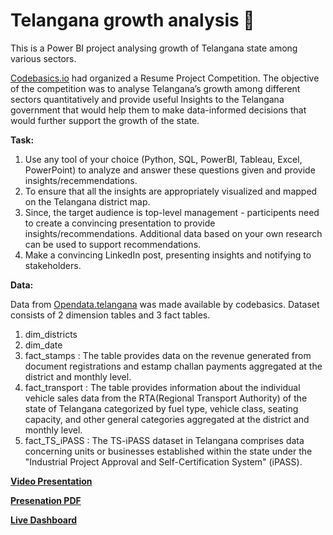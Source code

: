 # Telangana growth analysis 🚀

This is a Power BI project analysing growth of Telangana state among various sectors.

[Codebasics.io](https://codebasics.io/challenge/codebasics-resume-project-challenge#) had organized a Resume Project Competition.
The objective of the competition was to analyse Telangana’s growth among different sectors quantitatively and provide useful Insights to the Telangana government that would help them to make data-informed decisions that would further support the growth of the state.

**Task:**

1. Use any tool of your choice (Python, SQL, PowerBI, Tableau, Excel, PowerPoint) to analyze and answer these questions given and provide insights/recemmendations. 
2. To ensure that all the insights are appropriately visualized and mapped on the Telangana district map. 
3. Since, the target audience is top-level management - participents need to create a convincing presentation to provide insights/recommendations. Additional data based on your own research can be used to support recommendations.
4. Make a convincing LinkedIn post, presenting insights and notifying to stakeholders.

**Data:**

Data from [Opendata.telangana](https://data.telangana.gov.in/) was made available by codebasics.
Dataset consists of 2 dimension tables and 3 fact tables.
1. dim_districts
2. dim_date
3. fact_stamps : The table provides data on the revenue generated from document registrations and estamp challan payments aggregated at the district and monthly level.
4. fact_transport : The table provides information about the individual vehicle sales data from the RTA(Regional Transport Authority) of the state of Telangana categorized by fuel type, vehicle class, seating capacity, and other general categories aggregated at the district and monthly level.
5. fact_TS_iPASS : The TS-iPASS dataset in Telangana comprises data concerning units or businesses established within the state under the "Industrial Project Approval and Self-Certification System" (iPASS).

**[Video Presentation](https://youtu.be/M5WoBwT9gUc)**

**[Presenation PDF](https://drive.google.com/file/d/1f_ft4XR_I0Byk1llmvO_sGEUDoZ8KgwN/view?usp=sharing)**

**[Live Dashboard](https://www.novypro.com/project/telangana-growth-analysis-42)**
